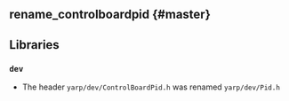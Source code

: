 rename_controlboardpid {#master}
----------------------

## Libraries

### `dev`

* The header `yarp/dev/ControlBoardPid.h` was renamed `yarp/dev/Pid.h`

